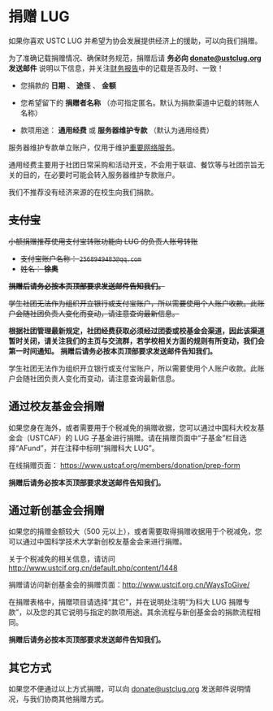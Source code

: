 ---
---

# 捐赠 LUG

如果你喜欢 USTC LUG 并希望为协会发展提供经济上的援助，可以向我们捐赠。

为了准确记载捐赠情况、确保财务规范，捐赠后请 **务必向 donate@ustclug.org 发送邮件** 说明以下信息，并关注[财务报告](/wiki/lug/finance/ "/news/finance/")中的记载是否及时、一致！

- 您捐款的 **日期** 、 **途径** 、 **金额**

- 您希望留下的 **捐赠者名称** （亦可指定匿名。默认为捐款渠道中记载的转账人名称）

- 款项用途： **通用经费** 或 **服务器维护专款** （默认为通用经费）

服务器维护专款单立账户，仅用于维护[重要网络服务](/wiki/lug/services "lug:services:start")。

通用经费主要用于社团日常采购和活动开支，不会用于联谊、餐饮等与社团宗旨无关的目的，在必要时可能会转入服务器维护专款账户。

我们不推荐没有经济来源的在校生向我们捐款。

## ~~支付宝~~

~~小额捐赠推荐使用支付宝转账功能向 LUG 的负责人账号转账~~

- ~~支付宝账户名称： `2568949483@qq.com`~~
- ~~姓名： **徐奥**~~

~~**捐赠后请务必按本页顶部要求发送邮件告知我们。**~~

~~学生社团无法作为组织开立银行或支付宝账户，所以需要使用个人账户收款。此账户会随社团负责人变化而变动，请注意查询最新信息。~~

**根据社团管理最新规定，社团经费获取必须经过团委或校基金会渠道，因此该渠道暂时关闭，请关注我们的主页与交流群，若学校相关方面的规则有所变动，我们会第一时间通知。**
**捐赠后请务必按本页顶部要求发送邮件告知我们。**

学生社团无法作为组织开立银行或支付宝账户，所以需要使用个人账户收款。此账户会随社团负责人变化而变动，请注意查询最新信息。

## 通过校友基金会捐赠

如果您身在海外，或者需要用于个税减免的捐赠收据，您可以通过中国科大校友基金会（USTCAF）的 LUG 子基金进行捐赠。请在捐赠页面中“子基金”栏目选择“AFund”，并在注释中标明“捐赠科大 LUG”。

在线捐赠页面： <https://www.ustcaf.org/members/donation/prep-form>

**捐赠后请务必按本页顶部要求发送邮件告知我们。**

## 通过新创基金会捐赠

如果您的捐赠金额较大（500 元以上），或者需要取得捐赠收据用于个税减免，您可以通过中国科学技术大学新创校友基金会来进行捐赠。

关于个税减免的相关信息，请访问 <http://www.ustcif.org.cn/default.php/content/1448>

捐赠请访问新创基金会的捐赠页面：<http://www.ustcif.org.cn/WaysToGive/>

在捐赠表格中，捐赠项目请选择“其它”，并在说明处注明“为科大 LUG 捐赠专款”，以及您的其它说明与指定的款项用途。其余流程与新创基金会的捐款流程相同。

**捐赠后请务必按本页顶部要求发送邮件告知我们。**

## 其它方式

如果您不便通过以上方式捐赠，可以向 donate@ustclug.org 发送邮件说明情况，与我们协商其他捐赠方式。
